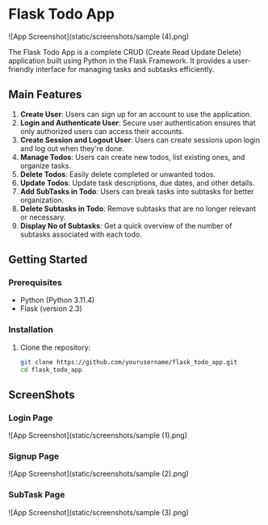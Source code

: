 # Flask Todo App

![App Screenshot](static/screenshots/sample (4).png)

The Flask Todo App is a complete CRUD (Create Read Update Delete) application built using Python in the Flask Framework. It provides a user-friendly interface for managing tasks and subtasks efficiently.

## Main Features

1. **Create User**: Users can sign up for an account to use the application.
2. **Login and Authenticate User**: Secure user authentication ensures that only authorized users can access their accounts.
3. **Create Session and Logout User**: Users can create sessions upon login and log out when they're done.
4. **Manage Todos**: Users can create new todos, list existing ones, and organize tasks.
5. **Delete Todos**: Easily delete completed or unwanted todos.
6. **Update Todos**: Update task descriptions, due dates, and other details.
7. **Add SubTasks in Todo**: Users can break tasks into subtasks for better organization.
8. **Delete Subtasks in Todo**: Remove subtasks that are no longer relevant or necessary.
9. **Display No of Subtasks**: Get a quick overview of the number of subtasks associated with each todo.

## Getting Started

### Prerequisites

- Python (Python 3.11.4)
- Flask (version 2.3)


### Installation

1. Clone the repository:
   ```bash
   git clone https://github.com/yourusername/flask_todo_app.git
   cd flask_todo_app

## ScreenShots
### Login Page
![App Screenshot](static/screenshots/sample (1).png)
### Signup Page
![App Screenshot](static/screenshots/sample (2).png)
### SubTask Page
![App Screenshot](static/screenshots/sample (3).png)

